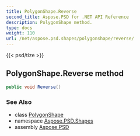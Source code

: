 ```yaml
---
title: PolygonShape.Reverse
second_title: Aspose.PSD for .NET API Reference
description: PolygonShape method. 
type: docs
weight: 110
url: /net/aspose.psd.shapes/polygonshape/reverse/
---
```

{{< psd/tize >}}
## PolygonShape.Reverse method

```csharp
public void Reverse()
```

### See Also

* class [PolygonShape](../)
* namespace [Aspose.PSD.Shapes](../../polygonshape/)
* assembly [Aspose.PSD](../../../)


